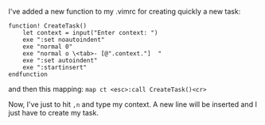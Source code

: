 I've added a new function to my .vimrc for creating quickly a new task:

``` viml
function! CreateTask()
    let context = input("Enter context: ")
    exe ":set noautoindent"
    exe "normal 0"
    exe "normal o \<tab>- [@".context."]  "
    exe ":set autoindent"
    exe ":startinsert"
endfunction
```

and then this mapping: `map ct <esc>:call CreateTask()<cr>`

Now, I've just to hit `,n` and type my context. A new line will be inserted and I just have to create my task.

